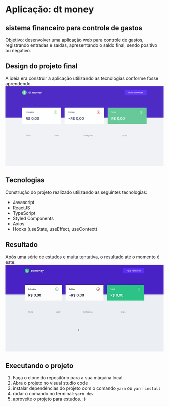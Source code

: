 # Aplicação: dt money
## sistema financeiro para controle de gastos

Objetivo: desenvolver uma aplicação web para controle de gastos, registrando entradas e saídas, apresentando o saldo final, sendo positivo ou negativo.

## Design do projeto final
A idéia era construir a aplicação utilizando as tecnologias conforme fosse aprendendo.
![Imagem do projeto: dt money](./src/images/design-do-projeto.png)

## Tecnologias

Construção do projeto realizado utilizando as seguintes tecnologias:
- Javascript
- ReactJS
- TypeScript
- Styled Components
- Axios
- Hooks (useState, useEffect, useContext)

## Resultado

Após uma série de estudos e muita tentativa, o resultado até o momento é este:
![gif do resultado final](./src/images/gif-projeto.gif)

## Executando o projeto
1. Faça o clone do repositório para a sua máquina local
2. Abra o projeto no visual studio code
3. instalar dependências do projeto com o comando ```yarn``` ou ```yarn install```
4. rodar o comando no terminal: ```yarn dev```
5. aproveite o projeto para estudos. :)